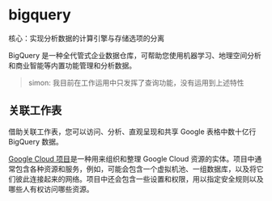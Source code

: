 # bigquery


核心：实现分析数据的计算引擎与存储选项的分离

BigQuery 是一种全代管式企业数据仓库，可帮助您使用机器学习、地理空间分析和商业智能等内置功能管理和分析数据。

> simon: 我目前在工作运用中只发挥了查询功能，没有运用到上述特性


## 关联工作表

借助关联工作表，您可以访问、分析、直观呈现和共享 Google 表格中数十亿行 BigQuery 数据。



[Google Cloud 项目](https://cloud.google.com/docs/overview/#projects)是一种用来组织和整理 Google Cloud 资源的实体。项目中通常包含各种资源和服务，例如，可能会包含一个虚拟机池、一组数据库，以及将它们彼此连接起来的网络。项目中还会包含一些设置和权限，用以指定安全规则以及哪些人有权访问哪些资源。